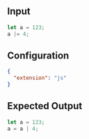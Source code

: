 
## Input
```javascript input
let a = 123;
a |= 4;
```

## Configuration
```json configuration
{
  "extension": "js"
}
```

## Expected Output
```javascript expected output
let a = 123;
a = a | 4;
```
